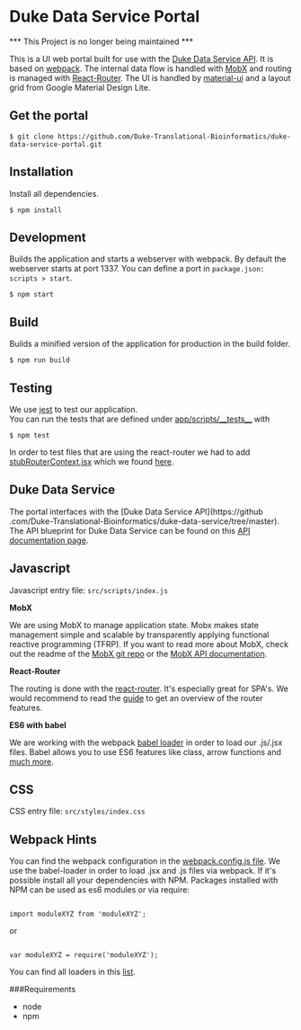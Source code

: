 # Duke Data Service Portal


*** This Project is no longer being maintained ***

This is a UI web portal built for use with the [Duke Data Service API](https://github.com/Duke-Translational-Bioinformatics/duke-data-service/tree/master).
It is based on [webpack](https://github.com/webpack/webpack).
The internal data flow is handled with [MobX](https://mobx.js.org/refguide/api.html) and routing is managed with
 [React-Router](https://github.com/rackt/react-router). The UI is handled by [material-ui](http://material-ui.com/)
 and a layout grid from Google Material Design Lite.

## Get the portal

```
$ git clone https://github.com/Duke-Translational-Bioinformatics/duke-data-service-portal.git 
```

## Installation

Install all dependencies. 

```
$ npm install
```

## Development

Builds the application and starts a webserver with webpack. By default the webserver starts at port 1337.
You can define a port in `package.json: scripts > start`.

```
$ npm start
```

## Build

Builds a minified version of the application for production in the build folder.

```
$ npm run build
```

## Testing

We use [jest](http://facebook.github.io/jest/) to test our application.<br />
You can run the tests that are defined under [app/scripts/\_\_tests__](./app/scripts/__tests__) with

```
$ npm test

```

In order to test files that are using the react-router we had to add [stubRouterContext.jsx](./test-utils/stubRouterContext.jsx) which we found [here](https://github.com/rackt/react-router/blob/master/docs/guides/testing.md). 

## Duke Data Service

The portal interfaces with the [Duke Data Service API](https://github
.com/Duke-Translational-Bioinformatics/duke-data-service/tree/master). The API blueprint for Duke Data Service can be
 found on this [API documentation page](http://docs.dukedataservices.apiary.io/#reference/api-usage).

## Javascript

Javascript entry file: `src/scripts/index.js` <br />

**MobX**

We are using MobX to manage application state. Mobx makes state management simple and scalable by transparently
applying functional reactive programming (TFRP). If you want to read more about MobX, check out the readme of the
[MobX git repo](https://github.com/mobxjs/mobx/blob/master/README.md) or the [MobX API documentation](https://mobx.js.org/refguide/api.html).

**React-Router**

The routing is done with the [react-router](https://github.com/rackt/react-router). It's especially great for SPA's. We would recommend to read the [guide](https://github.com/rackt/react-router/blob/master/docs/guides/overview.md) to get an overview of the router features.

**ES6 with babel**

We are working with the webpack [babel loader](https://github.com/babel/babel-loader) in order to load our .js/.jsx files. Babel allows you to use ES6 features like class, arrow functions and [much more](https://babeljs.io/docs/compare/).

## CSS

CSS entry file: `src/styles/index.css`<br />

## Webpack Hints

You can find the webpack configuration in the [webpack.config.js file](./config/webpack.config.js).
We use the babel-loader in order to load .jsx and .js files via webpack. If it's possible install all your dependencies with NPM. Packages installed with NPM can be used as es6 modules or via require:

```language-javascript

import moduleXYZ from 'moduleXYZ';

```
or

```language-javascript

var moduleXYZ = require('moduleXYZ');

```

You can find all loaders in this [list](http://webpack.github.io/docs/list-of-loaders.html).


###Requirements
* node
* npm